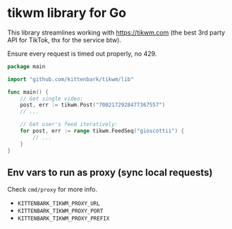 # tikwm library for Go

This library streamlines working with https://tikwm.com (the best 3rd party API for TikTok, thx for the service btw).

Ensure every request is timed out properly, no 429.
```go
package main

import "github.com/kittenbark/tikwm/lib"

func main() {
	// Get single video:
	post, err := tikwm.Post("7002172928477367557")
	// ...

	// Get user's feed iteratively:
	for post, err := range tikwm.FeedSeq("gioscottii") {
		// ...
	}
}

```

## Env vars to run as proxy (sync local requests)
Check `cmd/proxy` for more info.
- `KITTENBARK_TIKWM_PROXY_URL` 
- `KITTENBARK_TIKWM_PROXY_PORT`
- `KITTENBARK_TIKWM_PROXY_PREFIX`